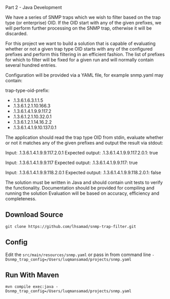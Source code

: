 Part 2 - Java Development

We have a series of SNMP traps which we wish to filter based on the trap type
(or enterprise) OID. If the OID start with any of the given prefixes, we will
perform further processing on the SNMP trap, otherwise it will be discarded.

For this project we want to build a solution that is capable of evaluating
whether or not a given trap type OID starts with any of the configured prefixes
and perform this filtering in an efficient fashion. The list of prefixes for
which to filter will be fixed for a given run and will normally contain
several hundred entries.

Configuration will be provided via a YAML file, for example snmp.yaml
may contain:

trap-type-oid-prefix:
- .1.3.6.1.6.3.1.1.5
- .1.3.6.1.2.1.10.166.3
- .1.3.6.1.4.1.9.9.117.2
- .1.3.6.1.2.1.10.32.0.1
- .1.3.6.1.2.1.14.16.2.2
- .1.3.6.1.4.1.9.10.137.0.1

The application should read the trap type OID from stdin, evaluate whether
or not it matches any of the given prefixes and output the result via stdout:

Input: .1.3.6.1.4.1.9.9.117.2.0.1
Expected output: .1.3.6.1.4.1.9.9.117.2.0.1: true

Input: .1.3.6.1.4.1.9.9.117
Expected output: .1.3.6.1.4.1.9.9.117: true

Input: .1.3.6.1.4.1.9.9.118.2.0.1
Expected output: .1.3.6.1.4.1.9.9.118.2.0.1: false


The solution must be written in Java and should contain unit tests to verify the functionality.
Documentation should be provided for compiling and running the solution
Evaluation will be based on accuracy, efficiency and completeness.

Download Source
---------------
```git clone https://github.com/lhsamad/snmp-trap-filter.git```

Config
---------------
Edit the `src/main/resources/snmp.yaml` or pass in from command line `-Dsnmp_trap_config=/Users/luqmansamad/projects/snmp.yaml`

Run With Maven
---------------
```mvn compile exec:java -Dsnmp_trap_config=/Users/luqmansamad/projects/snmp.yaml```




